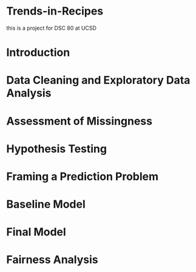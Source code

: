 # Trends-in-Recipes
this is a project for DSC 80 at UCSD

# Introduction


# Data Cleaning and Exploratory Data Analysis


# Assessment of Missingness


# Hypothesis Testing


# Framing a Prediction Problem


# Baseline Model


# Final Model


# Fairness Analysis

